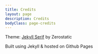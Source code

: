 ```yaml
---
title: Credits
layout: page
description: Credits
bodyClass: page-credits
---
```


Theme: [Jekyll Serif](https://github.com/zerostaticthemes/jekyll-serif-theme) by Zerostatic

Built using Jekyll & hosted on Github Pages